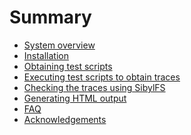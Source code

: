 # Summary

* [System overview](overview.md)
* [Installation](install.md)
* [Obtaining test scripts](obtaining_test_scripts.md)
* [Executing test scripts to obtain traces](executing_scripts.md)
* [Checking the traces using SibylFS](checking_traces.md)
* [Generating HTML output](generating_html.md)
* [FAQ](faq.md)
* [Acknowledgements](acks.md)

<!--
* [READMES NB the following links aren't correct in generated html]()
** [README for `fs_spec build`](../../fs_spec/build/README)
** [README for `fs_spec src`](../../fs_spec/src/README)
** [README for `fs_spec src posix`](../../fs_spec/src/posix/README)
** [README for `fs_test`](../../fs_test/README.md)
** [README for docker](../../fs_test/docker/README) (out of date?)
** [README for testgen](../../fs_test/test_generation/README)
** [README for debug](../../fs_test/debug/README.md)
** [fs_test traces](../../fs_test/traces.md)
** [test-suite README](/tmp/l/bitbucket/fs_test_suite/README.md)
* Old documentation, merge with this document
** [meta](../md/meta.md)
** [intro](../md/intro.md)
** [bugs found](../md/bugs_found.md)
** [testing](../md/testing.md)
** [permissions](../md/thomas_permissions.md)
** [spec uses](../md/spec_uses.md)
** [references](../md/references.md)
-->
